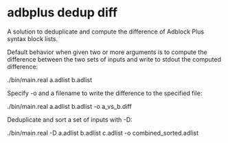 # adbplus dedup diff

A solution to deduplicate and compute the difference of Adblock Plus syntax
block lists.

Default behavior when given two or more arguments is to compute the difference
between the two sets of inputs and write to stdout the computed difference:

./bin/main.real a.adlist b.adlist

Specify -o and a filename to write the difference to the specified file:

./bin/main.real a.adlist b.adlist -o a_vs_b.diff

Deduplicate and sort a set of inputs with -D:

./bin/main.real -D a.adlist b.adlist c.adlist -o combined_sorted.adlist
